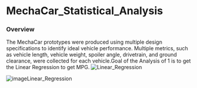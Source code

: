 # MechaCar_Statistical_Analysis
### Overview

The MechaCar prototypes were produced using multiple design specifications to identify ideal vehicle performance. Multiple metrics, such as vehicle length, vehicle weight, spoiler angle, drivetrain, and ground clearance, were collected for each vehicle.Goal of the Analysis of 1 is to get the Linear Regression to get MPG.
![Linear_Regression](https://user-images.githubusercontent.com/100485119/173165959-c180491b-4848-45f7-9d10-ad7233257dfb.png)

![image![Linear_Regression](https://user-images.githubusercontent.com/100485119/173165938-b5078db5-66cd-48cb-85a8-b3f966f479fa.png)
](https://user-images.githubusercontent.com/100485119/173165817-452d731b-6b1a-44e3-a3df-72d6ee1ab079.png)

